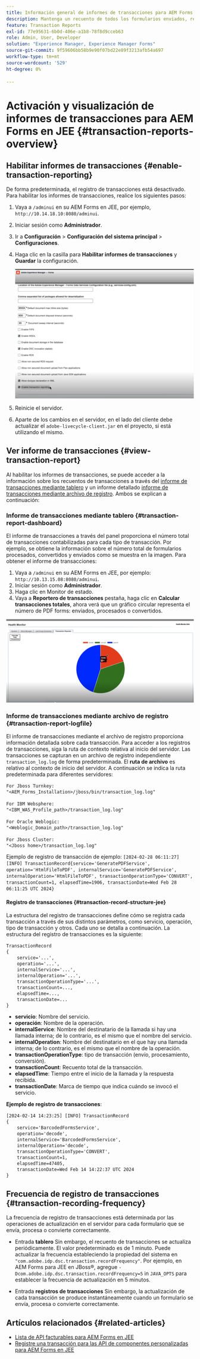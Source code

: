```yaml
---
title: Información general de informes de transacciones para AEM Forms en JEE
description: Mantenga un recuento de todos los formularios enviados, representados, documentos convertidos en un formato a otro, y más.
feature: Transaction Reports
exl-id: 77e95631-6b0d-406e-a1b8-78f8d9cceb63
role: Admin, User, Developer
solution: "Experience Manager, Experience Manager Forms"
source-git-commit: 9f59606bb58b9e90f07bd22e89f3213afb54a697
workflow-type: tm+mt
source-wordcount: '529'
ht-degree: 0%

---
```


# Activación y visualización de informes de transacciones para AEM Forms en JEE {#transaction-reports-overview}

<!--Transaction reports in AEM Forms on JEE let you keep a count of all transactions taken place on your AEM Forms deployment. The objective is to provide information about product usage and helps business stakeholders understand their digital processing volumes. Examples of a transaction include:

* Submission of a document
* Rendition of a document
* Conversion of a document from one file format to another 

For more information on what is considered a transaction, see [Billable APIs](../../forms/using/transaction-reports-billable-apis-jee.md). Transaction log helps you to gain information about the number of documents submitted, rendered, and converted.-->

## Habilitar informes de transacciones {#enable-transaction-reporting}

De forma predeterminada, el registro de transacciones está desactivado. Para habilitar los informes de transacciones, realice los siguientes pasos:

1. Vaya a `/adminui` en su AEM Forms en JEE, por ejemplo, `http://10.14.18.10:8080/adminui`.
1. Iniciar sesión como **Administrador**.
1. Ir a **Configuración** > **Configuración del sistema principal** > **Configuraciones**.
1. Haga clic en la casilla para **Habilitar informes de transacciones** y **Guardar** la configuración.

   ![sample-transaction-report-jee](assets/enable-transaction-jee.png)

1. Reinicie el servidor.
1. Aparte de los cambios en el servidor, en el lado del cliente debe actualizar el `adobe-livecycle-client.jar` en el proyecto, si está utilizando el mismo.

<!--
* You can [enable transaction recording](../../forms/using/viewing-and-understanding-transaction-reports.md#setting-up-transaction-reports) from AEM Web Console. view transaction reports on author, processing, or publish instances. View transaction reports on author or processing instances for an aggregated sum of all transactions. View transaction reports on the publish instances for a count of all transactions that take place only on that publish instance from where the report is run.
-->

<!--Do not author content (Create adaptive forms, interactive communication, themes, and other authoring activities) and process documents (Use workflows, document services, and other processing activities) on the same AEM instance. Keep the transaction recording disabled for AEM Forms servers used to author content. Keep the transaction recording enabled for AEM Forms servers used to process documents.-->

## Ver informe de transacciones {#view-transaction-report}

Al habilitar los informes de transacciones, se puede acceder a la información sobre los recuentos de transacciones a través del [informe de transacciones mediante tablero](#transaction-report-dashboard) y un informe detallado [informe de transacciones mediante archivo de registro](#transaction-report-logfile). Ambos se explican a continuación:

### Informe de transacciones mediante tablero {#transaction-report-dashboard}

El informe de transacciones a través del panel proporciona el número total de transacciones contabilizadas para cada tipo de transacción. Por ejemplo, se obtiene la información sobre el número total de formularios procesados, convertidos y enviados como se muestra en la imagen. Para obtener el informe de transacciones:

1. Vaya a `/adminui` en su AEM Forms en JEE, por ejemplo: `http://10.13.15.08:8080/adminui`.
1. Iniciar sesión como **Administrador**.
1. Haga clic en Monitor de estado.
1. Vaya a **Reportero de transacciones** pestaña, haga clic en **Calcular transacciones totales**, ahora verá que un gráfico circular representa el número de PDF forms: enviados, procesados o convertidos.

![sample-transaction-report-jee](assets/transaction-piechart.png)


### Informe de transacciones mediante archivo de registro {#transaction-report-logfile}

El informe de transacciones mediante el archivo de registro proporciona información detallada sobre cada transacción. Para acceder a los registros de transacciones, siga la ruta de contexto relativa al inicio del servidor. Las transacciones se capturan en un archivo de registro independiente `transaction_log.log` de forma predeterminada. El **ruta de archivo** es relativo al contexto de inicio del servidor. A continuación se indica la ruta predeterminada para diferentes servidores:

```
For Jboss Turnkey:
"<AEM_Forms_Installation>/jboss/bin/transaction_log.log"

For IBM Websphere: 
"<IBM_WAS_Profile_path>/transaction_log.log"

For Oracle Weblogic:
"<Weblogic_Domain_path>/transaction_log.log"

For Jboss Cluster:
"<Jboss home>/transaction_log.log"
```

Ejemplo de registro de transacción de ejemplo:
`[2024-02-28 06:11:27] [INFO] TransactionRecord{service='GeneratePDFService', operation='HtmlFileToPDF', internalService='GeneratePDFService', internalOperation='HtmlFileToPDF', transactionOperationType='CONVERT', transactionCount=1, elapsedTime=1906, transactionDate=Wed Feb 28 06:11:25 UTC 2024}`

#### Registro de transacciones {#transaction-record-structure-jee}

La estructura del registro de transacciones define cómo se registra cada transacción a través de sus distintos parámetros, como servicio, operación, tipo de transacción y otros. Cada uno se detalla a continuación. La estructura del registro de transacciones es la siguiente:

```
TransactionRecord
{
    service='...', 
    operation='...', 
    internalService='...', 
    internalOperation='...', 
    transactionOperationType='...', 
    transactionCount=..., 
    elapsedTime=..., 
    transactionDate=...
}
```

* **servicio**: Nombre del servicio.
* **operación**: Nombre de la operación.
* **internalService**: Nombre del destinatario de la llamada si hay una llamada interna; de lo contrario, es el mismo que el nombre del servicio.
* **internalOperation**: Nombre del destinatario en el que hay una llamada interna; de lo contrario, es el mismo que el nombre de la operación.
* **transactionOperationType**: tipo de transacción (envío, procesamiento, conversión).
* **transactionCount**: Recuento total de la transacción.
* **elapsedTime**: Tiempo entre el inicio de la llamada y la respuesta recibida.
* **transactionDate**: Marca de tiempo que indica cuándo se invocó el servicio.

**Ejemplo de registro de transacciones**:

```
[2024-02-14 14:23:25] [INFO] TransactionRecord
{
    service='BarcodedFormsService', 
    operation='decode', 
    internalService='BarcodedFormsService', 
    internalOperation='decode', 
    transactionOperationType='CONVERT', 
    transactionCount=1, 
    elapsedTime=47405, 
    transactionDate=Wed Feb 14 14:22:37 UTC 2024
}
```

## Frecuencia de registro de transacciones {#transaction-recording-frequency}

<!--Transaction persistence involves updating the total transaction count for SUBMIT, CONVERT, and RENDER operations on the server periodically: -->

La frecuencia de registro de transacciones está determinada por las operaciones de actualización en el servidor para cada formulario que se envía, procesa o convierte correctamente.

* Entrada **tablero** Sin embargo, el recuento de transacciones se actualiza periódicamente. El valor predeterminado es de 1 minuto. Puede actualizar la frecuencia estableciendo la propiedad del sistema en `"com.adobe.idp.dsc.transaction.recordFrequency"`. Por ejemplo, en AEM Forms para JEE en JBoss®, agregue `-Dcom.adobe.idp.dsc.transaction.recordFrequency=5` in `JAVA_OPTS` para establecer la frecuencia de actualización en 5 minutos.

* Entrada **registros de transacciones** Sin embargo, la actualización de cada transacción se produce instantáneamente cuando un formulario se envía, procesa o convierte correctamente.

<!-- A transaction remains in the buffer for a specified period (Flush Buffer time + Reverse replication time). By default, it takes approximately 90 seconds for the transaction count to reflect in the transaction report.

Actions like submitting a PDF Form, using Agent UI to preview an interactive communication, or using non-standard form submission methods are not accounted as transactions. AEM Forms provides an API to record such transactions. Call the API from your custom implementations to record a transaction.

## Supported Topology {#supported-topology}

Transaction reports are available only on AEM Forms on OSGi environment. It supports author-publish, author-processing-publish, and only processing topologies. For example, topologies, see [Architecture and deployment topologies for AEM Forms](../../forms/using/transaction-reports-overview.md).

The transaction count is reverse replicated from publish instances to author or processing instances. An indicative author-publish topology is displayed below:

![simple-author-publish-topology](assets/simple-author-publish-topology.png)

>[!NOTE]
>
>AEM Forms transaction reports does not support topologies that contain only publish instances.

### Guidelines for using transaction reports {#guidelines-for-using-transaction-reports}

* Disable transaction reports on all author instances as reports on author instances includes transactions registered during authoring activities.
* Enable the **Show transactions from publish only** option on the author instance to view cumulative transactions from all publish instances. You can also view transaction reports on each publish instance for actual transactions on that particular publish instance only.
* Do not use author instances to run workflows and process documents.
* Before using transaction reporting, if you are have a toplogy with publish servers, ensure that the reverse replication is enabled for all the publish instances.
* Transaction data is reverse-replicated from a publish instance to only corresponding author or processing instance. The author or processing instance cannot further replicate data to another instance. For example, if you have author-processing-publish topology, aggregated transaction data is replicated only to the processing instance.-->

## Artículos relacionados {#related-articles}

* [Lista de API facturables para AEM Forms en JEE](../../forms/using/transaction-reports-billable-apis-jee.md)
* [Registre una transacción para las API de componentes personalizadas para AEM Forms en JEE](/help/forms/using/record-transaction-custom-component-jee.md)
